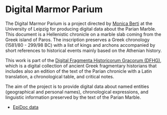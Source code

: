 # Digital Marmor Parium

The Digital Marmor Parium is a project directed by [Monica Berti](http://www.monicaberti.com) at the University of Leipzig for producing digital data about the Parian Marble. This document is a Hellenistic chronicle on a marble slab coming from the Greek island of Paros. The inscription preserves a Greek chronology (1581/80 - 299/98 BC) with a list of kings and archons accompanied by short references to historical events mainly based on the Athenian history.

This work is part of the [Digital Fragmenta Historicorum Gracorum (DFHG)](http://www.dfhg-project.org), which is a digital collection of ancient Greek fragmentary historians that includes also an edition of the text of the Parian chronicle with a Latin translation, a chronological table, and critical notes.

The aim of the project is to provide digital data about named entities (geographical and personal names), chronological expressions, and linguistic information preserved by the text of the Parian Marble.

* [EpiDoc data](https://github.com/DigitalMarmorParium/EpiDoc)
